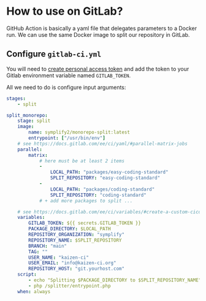 # How to use on GitLab?

GitHub Action is basically a yaml file that delegates parameters to a Docker run.
We can use the same Docker image to split our repository in GitLab.

## Configure `gitlab-ci.yml`

You will need to [create personal access token](https://gitlab.com/-/profile/personal_access_tokens) and add the token to your Gitlab environment variable named `GITLAB_TOKEN`.

All we need to do is configure input arguments:

```yaml
stages:
    - split

split_monorepo:
    stage: split
    image:
        name: symplify2/monorepo-split:latest
        entrypoint: ["/usr/bin/env"]
    # see https://docs.gitlab.com/ee/ci/yaml/#parallel-matrix-jobs
    parallel:
        matrix:
            # here must be at least 2 items
            -
                LOCAL_PATH: "packages/easy-coding-standard"
                SPLIT_REPOSITORY: "easy-coding-standard"
            -
                LOCAL_PATH: "packages/coding-standard"
                SPLIT_REPOSITORY: "coding-standard"
            # + add more packages to split ...

    # see https://docs.gitlab.com/ee/ci/variables/#create-a-custom-cicd-variable-in-the-gitlab-ciyml-file
    variables:
        GITLAB_TOKEN: ${{ secrets.GITLAB_TOKEN }}
        PACKAGE_DIRECTORY: $LOCAL_PATH
        REPOSITORY_ORGANIZATION: "symplify"
        REPOSITORY_NAME: $SPLIT_REPOSITORY
        BRANCH: "main"
        TAG: ""
        USER_NAME: "kaizen-ci"
        USER_EMAIL: "info@kaizen-ci.org"
        REPOSITORY_HOST: "git.yourhost.com"
    script:
        - echo "Splitting $PACKAGE_DIRECTORY to $SPLIT_REPOSITORY_NAME"
        - php /splitter/entrypoint.php
    when: always
```
